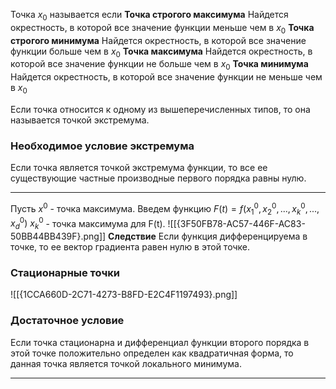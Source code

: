 Точка  $x_0$ называется если
**Точка строгого максимума**
Найдется окрестность, в которой все значение функции меньше чем в $x_0$
**Точка строгого минимума**
Найдется окрестность, в которой все значение функции больше чем в $x_0$
**Точка максимума**
Найдется окрестность, в которой все значение функции не больше чем в $x_0$
**Точка минимума**
Найдется окрестность, в которой все значение функции не меньше чем в $x_0$

Если точка относится к одному из вышеперечисленных типов, то она называется точкой экстремума.


### Необходимое условие экстремума
Если точка является точкой экстремума функции, то все ее существующие частные производные первого порядка равны нулю.
***
Пусть $x^0$ - точка максимума.
Введем функцию $F(t) = f(x^0_1, x^0_2, ..., x^0_k, ..., x^0_d)$
$x^0_k$ - точка максимума для F(t).
![[{3F50FB78-AC57-446F-AC83-50BB44BB439F}.png]]
**Следствие**
Если функция дифференцируема в точке, то ее вектор градиента равен нулю в этой точке.
### Стационарные точки
![[{1CCA660D-2C71-4273-B8FD-E2C4F1197493}.png]]
### Достаточное условие
Если точка стационарна и дифференциал функции второго порядка в этой точке положительно определен как квадратичная форма, то данная точка является точкой локального минимума.
***
